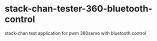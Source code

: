 # stack-chan-tester-360-bluetooth-control
stack-chan test application for pwm 360servo with bluetooth control
